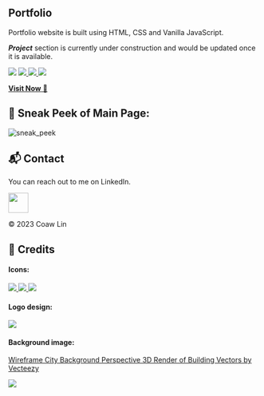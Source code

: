 ## Portfolio

Portfolio website is built using HTML, CSS and Vanilla JavaScript.

***Project*** section is currently under construction and would be updated once it is available.

<img src="https://img.shields.io/badge/version-1.0.0-blue" />
<a href="https://github.com/coawlin/portfolio/search?l=javascript">
    <img src="https://img.shields.io/badge/Made_with-javascript-1f425f?logo=javascript" />
</a>
<a href="https://github.com/coawlin/portfolio/search?l=html">
    <img src="https://img.shields.io/badge/Made_with-html5-1f425f?logo=html5" />
</a>
<a href="https://github.com/coawlin/portfolio/search?l=css">
    <img src="https://img.shields.io/badge/Made_with-css3-1f425f?logo=css3" />
</a>

<br />

<a href="https://coawlin.dev" target="_blank">**Visit Now** 🚀</a>

## 📌 Sneak Peek of Main Page:
![sneak_peek](https://github.com/coawlin/portfolio/assets/51883905/4b3cd064-96df-4e43-9e95-42b98cb1163a)


<h2>📬 Contact</h2>


You can reach out to me on LinkedIn.

<a href="https://www.linkedin.com/in/coawlin/">
    <img src="https://content.linkedin.com/content/dam/me/business/en-us/amp/brand-site/v2/bg/LI-Bug.svg.original.svg" width="40" />
</a>

<br />

© 2023 Coaw Lin

## 📌 Credits
#### Icons:

<a href="https://icons8.com/">
    <img src="https://img.shields.io/badge/icons8-green">
</a>
<a href="https://www.reshot.com/">
    <img src="https://img.shields.io/badge/reshot-green">
</a>
<a href="https://uxwing.com/">
    <img src="https://img.shields.io/badge/uxwing-green">
</a>


#### Logo design:

<a href="https://looka.com/">
    <img src="https://img.shields.io/badge/looka-green">
</a>

#### Background image:

<a href="https://www.vecteezy.com/vector-art/1346768-wireframe-city-background-perspective-3d-render-of-building">Wireframe City Background Perspective 3D Render of Building Vectors by Vecteezy
</a>

<img src="https://img.shields.io/badge/Build_with-%E2%9D%A4%EF%B8%8F-c3aa9c" />